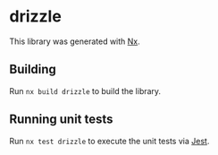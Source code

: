 # drizzle

This library was generated with [Nx](https://nx.dev).



## Building

Run `nx build drizzle` to build the library.





## Running unit tests

Run `nx test drizzle` to execute the unit tests via [Jest](https://jestjs.io).


